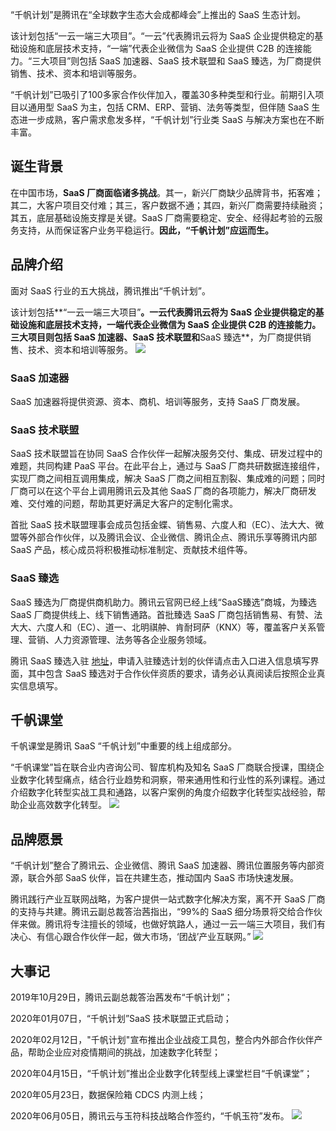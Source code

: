 “千帆计划”是腾讯在“全球数字生态大会成都峰会”上推出的 SaaS 生态计划。

该计划包括“一云一端三大项目”。“一云”代表腾讯云将为 SaaS 企业提供稳定的基础设施和底层技术支持，“一端”代表企业微信为 SaaS 企业提供 C2B 的连接能力。“三大项目”则包括 SaaS 加速器、SaaS 技术联盟和 SaaS 臻选，为厂商提供销售、技术、资本和培训等服务。

“千帆计划”已吸引了100多家合作伙伴加入，覆盖30多种类型和行业。前期引入项目以通用型 SaaS 为主，包括 CRM、ERP、营销、法务等类型，但伴随 SaaS 生态进一步成熟，客户需求愈发多样，“千帆计划”行业类 SaaS 与解决方案也在不断丰富。

## 诞生背景

在中国市场，**SaaS 厂商面临诸多挑战**。其一，新兴厂商缺少品牌背书，拓客难；其二，大客户项目交付难；其三，客户数据不通；其四，新兴厂商需要持续融资；其五，底层基础设施支撑是关键。SaaS 厂商需要稳定、安全、经得起考验的云服务支持，从而保证客户业务平稳运行。**因此，“千帆计划”应运而生。**

## 品牌介绍

面对 SaaS 行业的五大挑战，腾讯推出“千帆计划”。

该计划包括**“一云一端三大项目”**。一云代表腾讯云将为 SaaS 企业提供稳定的基础设施和底层技术支持，一端代表企业微信为 SaaS 企业提供 C2B 的连接能力。三大项目则包括 **SaaS 加速器**、**SaaS 技术联盟**和**SaaS 臻选**，为厂商提供销售、技术、资本和培训等服务。
![](https://main.qcloudimg.com/raw/a306af73bfa4a7c3b24261b75ae20d03.jpg)

###  SaaS 加速器

SaaS 加速器将提供资源、资本、商机、培训等服务，支持 SaaS 厂商发展。

### SaaS 技术联盟

SaaS 技术联盟旨在协同 SaaS 合作伙伴一起解决服务交付、集成、研发过程中的难题，共同构建 PaaS 平台。在此平台上，通过与 SaaS 厂商共研数据连接组件，实现厂商之间相互调用集成，解决 SaaS 厂商之间相互割裂、集成难的问题；同时厂商可以在这个平台上调用腾讯云及其他 SaaS 厂商的各项能力，解决厂商研发难、交付难的问题，帮助其更好满足大客户的定制化需求。

首批 SaaS 技术联盟理事会成员包括金蝶、销售易、六度人和（EC）、法大大、微盟等外部合作伙伴，以及腾讯会议、企业微信、腾讯企点、腾讯乐享等腾讯内部 SaaS 产品，核心成员将积极推动标准制定、贡献技术组件等。

### SaaS 臻选

SaaS 臻选为厂商提供商机助力。腾讯云官网已经上线“SaaS臻选”商城，为臻选 SaaS 厂商提供线上、线下销售通路。首批臻选 SaaS 厂商包括销售易、有赞、法大大、六度人和（EC）、道一、北明祺舯、肯耐珂萨（KNX）等，覆盖客户关系管理、营销、人力资源管理、法务等各企业服务领域。

腾讯 SaaS 臻选入驻 [地址](https://1367751071543365671.weworkpro.tencent-cloud.com/main/)，申请入驻臻选计划的伙伴请点击入口进入信息填写界面，其中包含 SaaS 臻选对于合作伙伴资质的要求，请务必认真阅读后按照企业真实信息填写。

## 千帆课堂

千帆课堂是腾讯 SaaS “千帆计划”中重要的线上组成部分。

“千帆课堂”旨在联合业内咨询公司、智库机构及知名 SaaS 厂商联合授课，围绕企业数字化转型痛点，结合行业趋势和洞察，带来通用性和行业性的系列课程。通过介绍数字化转型实战工具和通路，以客户案例的角度介绍数字化转型实战经验，帮助企业高效数字化转型。
![](https://main.qcloudimg.com/raw/88be9e0e0dcf946607e86b6e67e2b51e.png)

## 品牌愿景

“千帆计划”整合了腾讯云、企业微信、腾讯 SaaS 加速器、腾讯位置服务等内部资源，联合外部 SaaS 伙伴，旨在共建生态，推动国内 SaaS 市场快速发展。

腾讯践行产业互联网战略，为客户提供一站式数字化解决方案，离不开 SaaS 厂商的支持与共建。腾讯云副总裁答治茜指出，“99%的 SaaS 细分场景将交给合作伙伴来做。腾讯将专注擅长的领域，也做好筑路人，通过一云一端三大项目，我们有决心、有信心跟合作伙伴一起，做大市场，‘团战’产业互联网。”
![](https://main.qcloudimg.com/raw/94558f4e8a212b859a76c4cadea00ad4.jpg)

## 大事记

2019年10月29日，腾讯云副总裁答治茜发布“千帆计划”；

2020年01月07日，“千帆计划”SaaS 技术联盟正式启动；

2020年02月12日，"千帆计划"宣布推出企业战疫工具包，整合内外部合作伙伴产品，帮助企业应对疫情期间的挑战，加速数字化转型；

2020年04月15日，“千帆计划”推出企业数字化转型线上课堂栏目“千帆课堂”；

2020年05月23日，数据保险箱 CDCS 内测上线；

2020年06月05日，腾讯云与玉符科技战略合作签约，“千帆玉符”发布。
![](https://main.qcloudimg.com/raw/1400fc2dc015be3cbff13705f7775d92.png)

